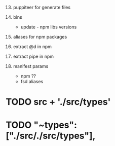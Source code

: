 13. puppiteer for generate files

14. bins

    - update - npm libs versions

15. aliases for npm packages

16. extract @d in npm

17. extract pipe in npm

18. manifest params

    - npm
      ??
    - fsd
      aliases


# TODO src + './src/types'
# TODO "~types": ["./src/./src/types"],